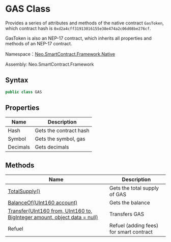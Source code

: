 # GAS Class

Provides a series of attributes and methods of the native contract `GasToken`, which contract hash is `0xd2a4cff31913016155e38e474a2c06d08be276cf`.

GasToken is also an NEP-17 contract, which inherits all properties and methods of an NEP-17 contract. 

Namespace：[Neo.SmartContract.Framework.Native](../native.md)

Assembly: Neo.SmartContract.Framework

## Syntax

```cs
public class GAS
```

## Properties

| Name          | Description                                              |
| ----------------- | ------------------------------------------------------------ |
| Hash           | Gets the contract hash                  |
| Symbol           | Gets the symbol, gas                            |
| Decimals          | Gets decimals                   |

## Methods

| Name                                                         | Description                             |
| ------------------------------------------------------------ | --------------------------------------- |
| [TotalSupply()](Gas/TotalSupply.md)                          | Gets the total supply of GAS            |
| [BalanceOf(UInt160 account)](Gas/BalanceOf.md)               | Gets the balance                        |
| [Transfer(UInt160 from, UInt160 to, BigInteger amount, object data = null)](Gas/Transfer.md) | Transfers GAS                           |
| Refuel                                                       | Refuel (adding fees) for smart contract |
